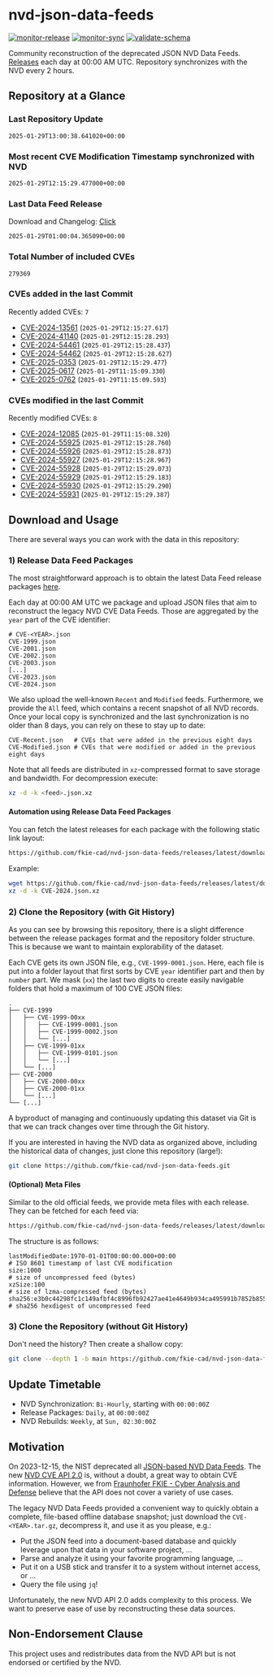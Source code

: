 # nvd-json-data-feeds

[![monitor-release](https://github.com/fkie-cad/nvd-json-data-feeds/actions/workflows/monitor_release.yml/badge.svg)](https://github.com/fkie-cad/nvd-json-data-feeds/actions/workflows/monitor_release.yml)
[![monitor-sync](https://github.com/fkie-cad/nvd-json-data-feeds/actions/workflows/monitor_sync.yml/badge.svg)](https://github.com/fkie-cad/nvd-json-data-feeds/actions/workflows/monitor_sync.yml)
[![validate-schema](https://github.com/fkie-cad/nvd-json-data-feeds/actions/workflows/validate_schema.yml/badge.svg)](https://github.com/fkie-cad/nvd-json-data-feeds/actions/workflows/validate_schema.yml)

Community reconstruction of the deprecated JSON NVD Data Feeds.
[Releases](https://github.com/fkie-cad/nvd-json-data-feeds/releases/latest) each day at 00:00 AM UTC.
Repository synchronizes with the NVD every 2 hours.

## Repository at a Glance

### Last Repository Update

```plain
2025-01-29T13:00:38.641020+00:00
```

### Most recent CVE Modification Timestamp synchronized with NVD

```plain
2025-01-29T12:15:29.477000+00:00
```

### Last Data Feed Release

Download and Changelog: [Click](https://github.com/fkie-cad/nvd-json-data-feeds/releases/latest)

```plain
2025-01-29T01:00:04.365090+00:00
```

### Total Number of included CVEs

```plain
279369
```

### CVEs added in the last Commit

Recently added CVEs: `7`

- [CVE-2024-13561](CVE-2024/CVE-2024-135xx/CVE-2024-13561.json) (`2025-01-29T12:15:27.617`)
- [CVE-2024-41140](CVE-2024/CVE-2024-411xx/CVE-2024-41140.json) (`2025-01-29T12:15:28.293`)
- [CVE-2024-54461](CVE-2024/CVE-2024-544xx/CVE-2024-54461.json) (`2025-01-29T12:15:28.437`)
- [CVE-2024-54462](CVE-2024/CVE-2024-544xx/CVE-2024-54462.json) (`2025-01-29T12:15:28.627`)
- [CVE-2025-0353](CVE-2025/CVE-2025-03xx/CVE-2025-0353.json) (`2025-01-29T12:15:29.477`)
- [CVE-2025-0617](CVE-2025/CVE-2025-06xx/CVE-2025-0617.json) (`2025-01-29T11:15:09.330`)
- [CVE-2025-0762](CVE-2025/CVE-2025-07xx/CVE-2025-0762.json) (`2025-01-29T11:15:09.593`)


### CVEs modified in the last Commit

Recently modified CVEs: `8`

- [CVE-2024-12085](CVE-2024/CVE-2024-120xx/CVE-2024-12085.json) (`2025-01-29T11:15:08.320`)
- [CVE-2024-55925](CVE-2024/CVE-2024-559xx/CVE-2024-55925.json) (`2025-01-29T12:15:28.760`)
- [CVE-2024-55926](CVE-2024/CVE-2024-559xx/CVE-2024-55926.json) (`2025-01-29T12:15:28.873`)
- [CVE-2024-55927](CVE-2024/CVE-2024-559xx/CVE-2024-55927.json) (`2025-01-29T12:15:28.967`)
- [CVE-2024-55928](CVE-2024/CVE-2024-559xx/CVE-2024-55928.json) (`2025-01-29T12:15:29.073`)
- [CVE-2024-55929](CVE-2024/CVE-2024-559xx/CVE-2024-55929.json) (`2025-01-29T12:15:29.183`)
- [CVE-2024-55930](CVE-2024/CVE-2024-559xx/CVE-2024-55930.json) (`2025-01-29T12:15:29.290`)
- [CVE-2024-55931](CVE-2024/CVE-2024-559xx/CVE-2024-55931.json) (`2025-01-29T12:15:29.387`)


## Download and Usage

There are several ways you can work with the data in this repository:

### 1) Release Data Feed Packages

The most straightforward approach is to obtain the latest Data Feed release packages [here](https://github.com/fkie-cad/nvd-json-data-feeds/releases/latest).

Each day at 00:00 AM UTC we package and upload JSON files that aim to reconstruct the legacy NVD CVE Data Feeds.
Those are aggregated by the `year` part of the CVE identifier:

```
# CVE-<YEAR>.json
CVE-1999.json
CVE-2001.json
CVE-2002.json
CVE-2003.json
[...]
CVE-2023.json
CVE-2024.json
```

We also upload the well-known `Recent` and `Modified` feeds.
Furthermore, we provide the `All` feed, which contains a recent snapshot of all NVD records.
Once your local copy is synchronized and the last synchronization is no older than 8 days, you can rely on these to stay up to date:

```plain
CVE-Recent.json   # CVEs that were added in the previous eight days
CVE-Modified.json # CVEs that were modified or added in the previous eight days
```

Note that all feeds are distributed in `xz`-compressed format to save storage and bandwidth.
For decompression execute:

```sh
xz -d -k <feed>.json.xz
```

#### Automation using Release Data Feed Packages

You can fetch the latest releases for each package with the following static link layout:

```sh
https://github.com/fkie-cad/nvd-json-data-feeds/releases/latest/download/CVE-<YEAR>.json.xz
```

Example:

```sh
wget https://github.com/fkie-cad/nvd-json-data-feeds/releases/latest/download/CVE-2024.json.xz
xz -d -k CVE-2024.json.xz
```

### 2) Clone the Repository (with Git History)

As you can see by browsing this repository, there is a slight difference between the release packages format and the repository folder structure.
This is because we want to maintain explorability of the dataset.

Each CVE gets its own JSON file, e.g., `CVE-1999-0001.json`.
Here, each file is put into a folder layout that first sorts by CVE `year` identifier part and then by `number` part.
We mask (`xx`) the last two digits to create easily navigable folders that hold a maximum of 100 CVE JSON files:

```plain
.
├── CVE-1999
│   ├── CVE-1999-00xx
│   │   ├── CVE-1999-0001.json
│   │   ├── CVE-1999-0002.json
│   │   └── [...]
│   ├── CVE-1999-01xx
│   │   ├── CVE-1999-0101.json
│   │   └── [...]
│   └── [...]
├── CVE-2000
│   ├── CVE-2000-00xx
│   ├── CVE-2000-01xx
│   └── [...]
└── [...]
```

A byproduct of managing and continuously updating this dataset via Git is that we can track changes over time through the Git history.

If you are interested in having the NVD data as organized above, including the historical data of changes, just clone this repository (large!):

```sh
git clone https://github.com/fkie-cad/nvd-json-data-feeds.git
```

#### (Optional) Meta Files

Similar to the old official feeds, we provide meta files with each release. They can be fetched for each feed via:

```sh
https://github.com/fkie-cad/nvd-json-data-feeds/releases/latest/download/CVE-<YEAR>.meta
```

The structure is as follows:

```plain
lastModifiedDate:1970-01-01T00:00:00.000+00:00                          # ISO 8601 timestamp of last CVE modification
size:1000                                                               # size of uncompressed feed (bytes)
xzSize:100                                                              # size of lzma-compressed feed (bytes)
sha256:e3b0c44298fc1c149afbf4c8996fb92427ae41e4649b934ca495991b7852b855 # sha256 hexdigest of uncompressed feed
```

### 3) Clone the Repository (without Git History)

Don't need the history? Then create a shallow copy:

```sh
git clone --depth 1 -b main https://github.com/fkie-cad/nvd-json-data-feeds.git
```


## Update Timetable

* NVD Synchronization: `Bi-Hourly`, starting with `00:00:00Z`
* Release Packages: `Daily`, at `00:00:00Z`
* NVD Rebuilds: `Weekly`, at `Sun, 02:30:00Z`


## Motivation

On 2023-12-15, the NIST deprecated all [JSON-based NVD Data Feeds](https://nvd.nist.gov/vuln/data-feeds#divRetirementBanner-1).
The new [NVD CVE API 2.0](https://nvd.nist.gov/developers/vulnerabilities) is, without a doubt, a great way to obtain CVE information.
However, we from [Fraunhofer FKIE - Cyber Analysis and Defense](https://www.fkie.fraunhofer.de/en/departments/cad.html) believe that the API does not cover a variety of use cases.

The legacy NVD Data Feeds provided a convenient way to quickly obtain a complete, file-based offline database snapshot; just download the `CVE-<YEAR>.tar.gz`, decompress it, and use it as you please, e.g.:

- Put the JSON feed into a document-based database and quickly leverage upon that data in your software project, ...
- Parse and analyze it using your favorite programming language, ...
- Put it on a USB stick and transfer it to a system without internet access, or ...
- Query the file using `jq`!

Unfortunately, the new NVD API 2.0 adds complexity to this process.
We want to preserve ease of use by reconstructing these data sources.

## Non-Endorsement Clause

This project uses and redistributes data from the NVD API but is not endorsed or certified by the NVD.